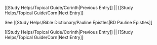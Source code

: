 [[Study Helps/Topical Guide/Corinth|Previous Entry]]  ||  [[Study Helps/Topical Guide/Corn|Next Entry]]

 See [[Study Helps/Bible Dictionary/Pauline Epistles|BD Pauline Epistles]]

[[Study Helps/Topical Guide/Corinth|Previous Entry]]  ||  [[Study Helps/Topical Guide/Corn|Next Entry]]